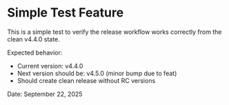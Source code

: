 # Simple Test Feature

This is a simple test to verify the release workflow works correctly from the clean v4.4.0 state.

Expected behavior:

- Current version: v4.4.0
- Next version should be: v4.5.0 (minor bump due to feat)
- Should create clean release without RC versions

Date: September 22, 2025
